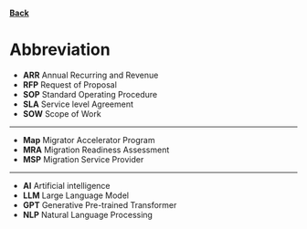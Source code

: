 #### [Back](./README.md)

# Abbreviation

* **ARR** Annual Recurring and Revenue
* **RFP** Request of Proposal
* **SOP** Standard Operating Procedure
* **SLA** Service level Agreement
* **SOW** Scope of Work

------------------

* **Map** Migrator Accelerator Program
* **MRA** Migration Readiness Assessment
* **MSP** Migration Service Provider

------------

* **AI** Artificial intelligence
* **LLM** Large Language Model
* **GPT** Generative Pre-trained Transformer
* **NLP** Natural Language Processing
